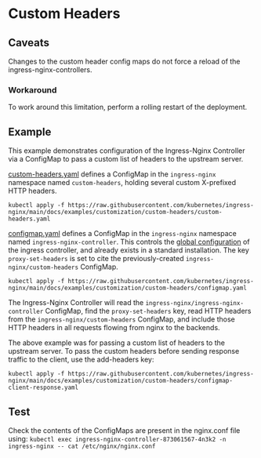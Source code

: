 # Custom Headers

## Caveats

Changes to the custom header config maps do not force a reload of the ingress-nginx-controllers.

### Workaround

To work around this limitation, perform a rolling restart of the deployment.

## Example

This example demonstrates configuration of the Ingress-Nginx Controller via
a ConfigMap to pass a custom list of headers to the upstream
server.

[custom-headers.yaml](custom-headers.yaml) defines a ConfigMap in the `ingress-nginx` namespace named `custom-headers`, holding several custom X-prefixed HTTP headers.

```console
kubectl apply -f https://raw.githubusercontent.com/kubernetes/ingress-nginx/main/docs/examples/customization/custom-headers/custom-headers.yaml
```

[configmap.yaml](configmap.yaml) defines a ConfigMap in the `ingress-nginx` namespace named `ingress-nginx-controller`. This controls the [global configuration](../../../user-guide/nginx-configuration/configmap.md) of the ingress controller, and already exists in a standard installation. The key `proxy-set-headers` is set to cite the previously-created `ingress-nginx/custom-headers` ConfigMap.

```console
kubectl apply -f https://raw.githubusercontent.com/kubernetes/ingress-nginx/main/docs/examples/customization/custom-headers/configmap.yaml
```

The Ingress-Nginx Controller will read the `ingress-nginx/ingress-nginx-controller` ConfigMap, find the `proxy-set-headers` key, read HTTP headers from the `ingress-nginx/custom-headers` ConfigMap, and include those HTTP headers in all requests flowing from nginx to the backends.


The above example was for passing a custom list of headers to the upstream server.
To pass the custom headers before sending response traffic to the client, use the add-headers key:

```console
kubectl apply -f https://raw.githubusercontent.com/kubernetes/ingress-nginx/main/docs/examples/customization/custom-headers/configmap-client-response.yaml
```

## Test

Check the contents of the ConfigMaps are present in the nginx.conf file using:
`kubectl exec ingress-nginx-controller-873061567-4n3k2 -n ingress-nginx -- cat /etc/nginx/nginx.conf`
